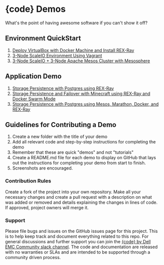 # {code} Demos

What's the point of having awesome software if you can't show it off?

## Environment QuickStart

1. [Deploy VirtualBox with Docker Machine and Install REX-Ray](https://github.com/codedellemc/demo/tree/master/setup-virtualbox-dockermachine)
2. [3-Node ScaleIO Environment Using Vagrant](https://github.com/codedellemc/demo/tree/master/setup-scaleio-vagrant)
3. [3-Node ScaleIO + 3-Node Apache Mesos Cluster with Mesosphere](https://github.com/codedellemc/scaleio-framework/tree/master/demo)

## Application Demo

1. [Storage Persistence with Postgres using REX-Ray](https://github.com/codedellemc/demo/tree/master/demo-persistence-with-postgres-docker)
2. [Storage Persistence and Failover with Minecraft using REX-Ray and Docker Swarm Mode](https://github.com/codedellemc/demo/tree/master/demo-persistence-with-minecraft-docker)
3. [Storage Persistence with Postgres using Mesos, Marathon, Docker, and REX-Ray](https://github.com/codedellemc/demo/tree/master/demo-persistence-with-postgres-marathon-docker)

## Guidelines for Contributing a Demo

1. Create a new folder with the title of your demo
2. Add all relevant code and step-by-step instructions for completing the demo
3. Remember that these are quick "demos" and not "tutorials"
4. Create a README.md file for each demo to display on GitHub that lays out the instructions for completing your demo from start to finish.
5. Screenshots are encouraged. 

### Contribution Rules

Create a fork of the project into your own repository. Make all your necessary changes and create a pull request with a description on what was added or removed and details explaining the changes in lines of code. If approved, project owners will merge it.


### Support

Please file bugs and issues on the GitHub issues page for this project. This is to help keep track and document everything related to this repo. For general discussions and further support you can join the [{code} by Dell EMC Community slack channel](http://community.codedellemc.com/). The code and documentation are released with no warranties or SLAs and are intended to be supported through a community driven process.